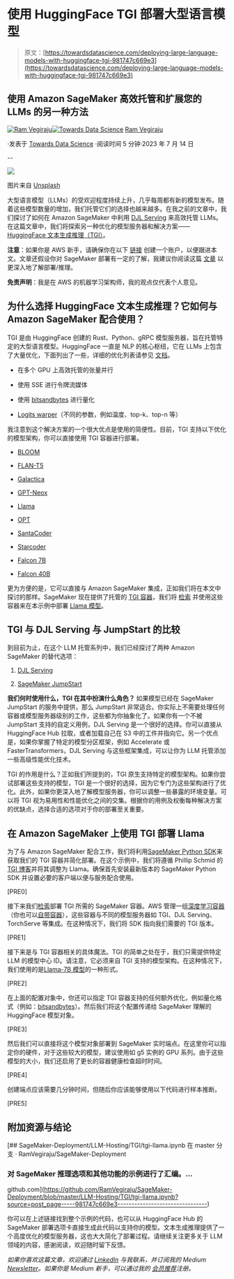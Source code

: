 # 使用 HuggingFace TGI 部署大型语言模型

> 原文：[https://towardsdatascience.com/deploying-large-language-models-with-huggingface-tgi-981747c669e3](https://towardsdatascience.com/deploying-large-language-models-with-huggingface-tgi-981747c669e3)

## 使用 Amazon SageMaker 高效托管和扩展您的 LLMs 的另一种方法

[](https://ram-vegiraju.medium.com/?source=post_page-----981747c669e3--------------------------------)[![Ram Vegiraju](../Images/07d9334e905f710d9f3c6187cf69a1a5.png)](https://ram-vegiraju.medium.com/?source=post_page-----981747c669e3--------------------------------)[](https://towardsdatascience.com/?source=post_page-----981747c669e3--------------------------------)[![Towards Data Science](../Images/a6ff2676ffcc0c7aad8aaf1d79379785.png)](https://towardsdatascience.com/?source=post_page-----981747c669e3--------------------------------) [Ram Vegiraju](https://ram-vegiraju.medium.com/?source=post_page-----981747c669e3--------------------------------)

·发表于 [Towards Data Science](https://towardsdatascience.com/?source=post_page-----981747c669e3--------------------------------) ·阅读时间 5 分钟·2023 年 7 月 14 日

--

![](../Images/87080a29c8a17cddf9ed8b4ece860f12.png)

图片来自 [Unsplash](https://unsplash.com/photos/4NYtYSiZVlA)

大型语言模型（LLMs）的受欢迎程度持续上升，几乎每周都有新的模型发布。随着这些模型数量的增加，我们托管它们的选择也越来越多。在我之前的文章中，我们探讨了如何在 Amazon SageMaker 中利用 [DJL Serving](https://github.com/deepjavalibrary/djl-serving) 来高效托管 LLMs。在这篇文章中，我们将探索另一种优化的模型服务器和解决方案——[HuggingFace 文本生成推理（TGI）](https://github.com/huggingface/text-generation-inference)。

**注意**：如果你是 AWS 新手，请确保你在以下 [链接](https://aws.amazon.com/console/) 创建一个账户，以便跟进本文。文章还假设你对 SageMaker 部署有一定的了解，我建议你阅读这篇 [文章](https://aws.amazon.com/blogs/machine-learning/part-2-model-hosting-patterns-in-amazon-sagemaker-getting-started-with-deploying-real-time-models-on-sagemaker/) 以更深入地了解部署/推理。

**免责声明**：我是在 AWS 的机器学习架构师，我的观点仅代表个人意见。

## 为什么选择 HuggingFace 文本生成推理？它如何与 Amazon SageMaker 配合使用？

TGI 是由 HuggingFace 创建的 Rust、Python、gRPC 模型服务器，旨在托管特定的大型语言模型。HuggingFace 一直是 NLP 的核心枢纽，它在 LLMs 上包含了大量优化，下面列出了一些，详细的优化列表请参见 [文档](https://github.com/huggingface/text-generation-inference#features)。

+   在多个 GPU 上高效托管的张量并行

+   使用 SSE 进行令牌流媒体

+   使用 [bitsandbytes](https://github.com/TimDettmers/bitsandbytes) 进行量化

+   [Logits warper](https://huggingface.co/docs/transformers/internal/generation_utils#transformers.LogitsProcessor)（不同的参数，例如温度、top-k、top-n 等）

我注意到这个解决方案的一个很大优点是使用的简便性。目前，TGI 支持以下优化的模型架构，你可以直接使用 TGI 容器进行部署。

+   [BLOOM](https://huggingface.co/bigscience/bloom)

+   [FLAN-T5](https://huggingface.co/google/flan-t5-xxl)

+   [Galactica](https://huggingface.co/facebook/galactica-120b)

+   [GPT-Neox](https://huggingface.co/EleutherAI/gpt-neox-20b)

+   [Llama](https://github.com/facebookresearch/llama)

+   [OPT](https://huggingface.co/facebook/opt-66b)

+   [SantaCoder](https://huggingface.co/bigcode/santacoder)

+   [Starcoder](https://huggingface.co/bigcode/starcoder)

+   [Falcon 7B](https://huggingface.co/tiiuae/falcon-7b)

+   [Falcon 40B](https://huggingface.co/tiiuae/falcon-40b)

更为方便的是，它可以直接与 Amazon SageMaker 集成，正如我们将在本文中探讨的那样。SageMaker 现在提供了托管的 [TGI 容器](https://github.com/aws/deep-learning-containers/blob/master/available_images.md#huggingface-text-generation-inference-containers)，我们将 [检索](https://aws.plainenglish.io/how-to-retrieve-amazon-sagemaker-deep-learning-images-ff4a5866299e) 并使用这些容器来在本示例中部署 [Llama 模型](https://github.com/facebookresearch/llama)。

## TGI 与 DJL Serving 与 JumpStart 的比较

到目前为止，在这个 LLM 托管系列中，我们已经探讨了两种 Amazon SageMaker 的替代选项：

1.  [DJL Serving](/deploying-llms-on-amazon-sagemaker-with-djl-serving-8220e3cfad0c)

1.  [SageMaker JumpStart](/deploying-cohere-language-models-on-amazon-sagemaker-23a3f79639b1)

**我们何时使用什么，TGI 在其中扮演什么角色？** 如果模型已经在 SageMaker JumpStart 的服务中提供，那么 JumpStart 非常适合。你实际上不需要处理任何容器或模型服务器级别的工作，这些都为你抽象化了。如果你有一个不被 JumpStart 支持的自定义用例，DJL Serving 是一个很好的选择。你可以直接从 HuggingFace Hub 拉取，或者加载自己在 S3 中的工件并指向它。另一个优点是，如果你掌握了特定的模型分区框架，例如 Accelerate 或 FasterTransformers，DJL Serving 与这些框架集成，可以让你为 LLM 托管添加一些高级性能优化技术。

TGI 的作用是什么？正如我们所提到的，TGI 原生支持特定的模型架构。如果你尝试部署这些支持的模型，TGI 是一个很好的选择，因为它专门为这些架构进行了优化。此外，如果你更深入地了解模型服务器，你可以调整一些暴露的环境变量。可以将 TGI 视为易用性和性能优化之间的交集。根据你的用例及权衡每种解决方案的优缺点，选择合适的选项对于你的部署至关重要。

## 在 Amazon SageMaker 上使用 TGI 部署 Llama

为了与 Amazon SageMaker 配合工作，我们将利用[SageMaker Python SDK](https://sagemaker.readthedocs.io/en/stable/)来获取我们的 TGI 容器并简化部署。在这个示例中，我们将遵循 Phillip Schmid 的[TGI 博客](https://huggingface.co/blog/sagemaker-huggingface-llm)并将其调整为 Llama。确保首先安装最新版本的 SageMaker Python SDK 并设置必要的客户端以便与服务配合使用。

[PRE0]

接下来我们[检索](https://aws.plainenglish.io/how-to-retrieve-amazon-sagemaker-deep-learning-images-ff4a5866299e)部署 TGI 所需的 SageMaker 容器。AWS 管理一组[深度学习容器](https://github.com/aws/deep-learning-containers/blob/master/available_images.md)（你也可以[自带容器](/bring-your-own-container-with-amazon-sagemaker-37211d8412f4)），这些容器与不同的模型服务器如 TGI、DJL Serving、TorchServe 等集成。在这种情况下，我们将 SDK 指向我们需要的 TGI 版本。

[PRE1]

接下来是与 TGI 容器相关的具体魔法。TGI 的简单之处在于，我们只需提供特定 LLM 的模型中心 ID。请注意，它必须来自 TGI 支持的模型架构。在这种情况下，我们使用的是[Llama-7B 模型](https://huggingface.co/decapoda-research/llama-7b-hf)的一种形式。

[PRE2]

在上面的配置对象中，你还可以指定 TGI 容器支持的任何额外优化，例如量化格式（例如：[bitsandbytes](https://github.com/TimDettmers/bitsandbytes)）。然后我们将这个配置传递给 SageMaker 理解的 HuggingFace 模型对象。

[PRE3]

然后我们可以直接将这个模型对象部署到 SageMaker 实时端点。在这里你可以指定你的硬件，对于这些较大的模型，建议使用如 g5 实例的 GPU 系列。由于这些模型的大小，我们还启用了更长的容器健康检查超时时间。

[PRE4]

创建端点应该需要几分钟时间，但随后你应该能够使用以下代码进行样本推断。

[PRE5]

## 附加资源与结论

[](https://github.com/RamVegiraju/SageMaker-Deployment/blob/master/LLM-Hosting/TGI/tgi-llama.ipynb?source=post_page-----981747c669e3--------------------------------) [## SageMaker-Deployment/LLM-Hosting/TGI/tgi-llama.ipynb 在 master 分支 · RamVegiraju/SageMaker-Deployment

### 对 SageMaker 推理选项和其他功能的示例进行了汇编。…

github.com](https://github.com/RamVegiraju/SageMaker-Deployment/blob/master/LLM-Hosting/TGI/tgi-llama.ipynb?source=post_page-----981747c669e3--------------------------------)

你可以在上述链接找到整个示例的代码，也可以从 HuggingFace Hub 的 SageMaker 部署选项卡直接生成此代码以支持你的模型。文本生成推理提供了一个高度优化的模型服务器，这也大大简化了部署过程。请继续关注更多关于 LLM 领域的内容，感谢阅读，欢迎随时留下反馈。

*如果你喜欢这篇文章，欢迎通过* [*LinkedIn*](https://www.linkedin.com/in/ram-vegiraju-81272b162/) *与我联系，并订阅我的 Medium* [*Newsletter*](https://ram-vegiraju.medium.com/subscribe)*。如果你是 Medium 新手，可以通过我的* [*会员推荐*](https://ram-vegiraju.medium.com/membership)*注册。*
